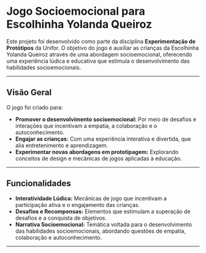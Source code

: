# Jogo Socioemocional para Escolhinha Yolanda Queiroz

Este projeto foi desenvolvido como parte da disciplina **Experimentação de Protótipos** da Unifor. O objetivo do jogo é auxiliar as crianças da Escolhinha Yolanda Queiroz 
através de uma abordagem socioemocional, oferecendo uma experiência lúdica e educativa que estimula o desenvolvimento das habilidades socioemocionais.

---

## Visão Geral

O jogo foi criado para:
- **Promover o desenvolvimento socioemocional:** Por meio de desafios e interações que incentivam a empatia, a colaboração e o autoconhecimento.
- **Engajar as crianças:** Com uma experiência interativa e divertida, que alia entretenimento e aprendizagem.
- **Experimentar novas abordagens em prototipagem:** Explorando conceitos de design e mecânicas de jogos aplicadas à educação.

---

## Funcionalidades

- **Interatividade Lúdica:** Mecânicas de jogo que incentivam a participação ativa e o engajamento das crianças.
- **Desafios e Recompensas:** Elementos que estimulam a superação de desafios e a conquista de objetivos.
- **Narrativa Socioemocional:** Temática voltada para o desenvolvimento das habilidades socioemocionais, abordando questões de empatia, colaboração e autoconhecimento.

---

